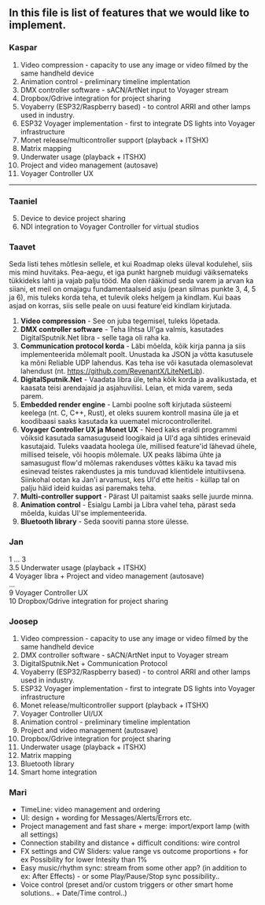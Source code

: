 ﻿## In this file is list of features that we would like to implement.

### Kaspar
 1. Video compression - capacity to use any image or video filmed by the same handheld device
 2. Animation control - preliminary timeline implentation
 3. DMX controller software - sACN/ArtNet input to Voyager stream
 4. Dropbox/Gdrive integration for project sharing
 5. Voyaberry (ESP32/Raspberry based) - to control ARRI and other lamps used in industry.
 6. ESP32 Voyager implementation - first to integrate DS lights into Voyager infrastructure
 7. Monet release/multicontroller support (playback + ITSHX)
 8. Matrix mapping
 9. Underwater usage (playback + ITSHX)
 10. Project and video management (autosave)
 11. Voyager Controller UX
---
### Taaniel
5. Device to device project sharing
12. NDI integration to Voyager Controller for virtual studios

### Taavet

Seda listi tehes mõtlesin sellele, et kui Roadmap oleks üleval kodulehel, siis mis mind huvitaks. Pea-aegu, et iga punkt hargneb muidugi väiksemateks tükkideks lahti ja vajab palju tööd. Ma olen rääkinud seda varem ja arvan ka siiani, et meil on omajagu fundamentaalseid asju (pean silmas punkte 3, 4, 5 ja 6), mis tuleks korda teha, et tulevik oleks helgem ja kindlam. Kui baas asjad on korras, siis selle peale on uusi feature'eid kindlam kirjutada.

1. **Video compression** - See on juba tegemisel, tuleks lõpetada.
2. **DMX controller software** - Teha lihtsa UI'ga valmis, kasutades DigitalSputnik.Net libra - selle taga oli raha ka.
3. **Communication protocol korda** - Läbi mõelda, kõik kirja panna ja siis implementeerida mõlemalt poolt. Unustada ka JSON ja võtta kasutusele ka mõni Reliable UDP lahendus. Kas teha ise või kasutada olemasolevat lahendust (nt. https://github.com/RevenantX/LiteNetLib).
4. **DigitalSputnik.Net** - Vaadata libra üle, teha kõik korda ja avalikustada, et kaasata teisi arendajaid ja asjahuvilisi. Leian, et mida varem, seda parem.
5. **Embedded render engine** - Lambi poolne soft kirjutada süsteemi keelega (nt. C, C++, Rust), et oleks suurem kontroll masina üle ja et koodibaasi saaks kasutada ka uuematel microcontrolleritel. 
6. **Voyager Controller UX ja Monet UX** - Need kaks eraldi programmi võiksid kasutada samasuguseid loogikaid ja UI'd aga sihtides erinevaid kasutajaid. Tuleks vaadata hoolega üle, millised feature'id lähevad ühele, millised teisele, või hoopis mõlemale. UX peaks läbima ühte ja samasugust flow'd mõlemas rakenduses võttes käiku ka tavad mis esinevad teistes rakendustes ja mis tunduvad klientidele intuitiivsena. Siinkohal ootan ka Jan'i arvamust, kes UI'd ette heitis - küllap tal on palju häid ideid kuidas asi paremaks teha.
7. **Multi-controller support** - Pärast UI paitamist saaks selle juurde minna.
8. **Animation control** - Esialgu Lambi ja Libra vahel teha, pärast seda mõelda, kuidas UI'se implementeerida. 
9. **Bluetooth library** - Seda sooviti panna store ülesse.


### Jan
1 ... 3  
3.5 Underwater usage (playback + ITSHX)   
4 Voyager libra + Project and video management (autosave)  
...  
9 Voyager Controller UX  
10 Dropbox/Gdrive integration for project sharing  


### Joosep
1. Video compression - capacity to use any image or video filmed by the same handheld device
2. DMX controller software - sACN/ArtNet input to Voyager stream
3. DigitalSputnik.Net + Communication Protocol
4. Voyaberry (ESP32/Raspberry based) - to control ARRI and other lamps used in industry.
5. ESP32 Voyager implementation - first to integrate DS lights into Voyager infrastructure
6. Monet release/multicontroller support (playback + ITSHX)
7. Voyager Controller UI/UX
8. Animation control - preliminary timeline implentation
9. Project and video management (autosave)
10. Dropbox/Gdrive integration for project sharing
11. Underwater usage (playback + ITSHX)
12. Matrix mapping
13. Bluetooth library
14. Smart home integration


### Mari
- TimeLine: video management and ordering
- UI: design + wording for Messages/Alerts/Errors etc.
- Project management and fast share + merge: import/export lamp (with all settings)
- Connection stability and distance + difficult conditions: wire control
- FX settings and CW Sliders: value range vs outcome proportions + for ex Possibility for lower Intesity than 1%
- Easy music/rhythm sync: stream from some other app? (in addition to ex: After Effects) - or some Play/Pause/Stop sync possibility..
- Voice control (preset and/or custom triggers or other smart home solutions.. + Date/Time control..)



